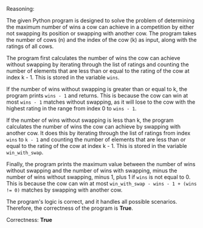 Reasoning:

The given Python program is designed to solve the problem of determining the maximum number of wins a cow can achieve in a competition by either not swapping its position or swapping with another cow. The program takes the number of cows (n) and the index of the cow (k) as input, along with the ratings of all cows.

The program first calculates the number of wins the cow can achieve without swapping by iterating through the list of ratings and counting the number of elements that are less than or equal to the rating of the cow at index k - 1. This is stored in the variable `wins`.

If the number of wins without swapping is greater than or equal to k, the program prints `wins - 1` and returns. This is because the cow can win at most `wins - 1` matches without swapping, as it will lose to the cow with the highest rating in the range from index 0 to `wins - 1`.

If the number of wins without swapping is less than k, the program calculates the number of wins the cow can achieve by swapping with another cow. It does this by iterating through the list of ratings from index `wins` to `k - 1` and counting the number of elements that are less than or equal to the rating of the cow at index k - 1. This is stored in the variable `win_with_swap`.

Finally, the program prints the maximum value between the number of wins without swapping and the number of wins with swapping, minus the number of wins without swapping, minus 1, plus 1 if `wins` is not equal to 0. This is because the cow can win at most `win_with_swap - wins - 1 + (wins != 0)` matches by swapping with another cow.

The program's logic is correct, and it handles all possible scenarios. Therefore, the correctness of the program is **True**.

Correctness: **True**